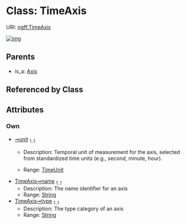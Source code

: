 
# Class: TimeAxis



URI: [ngff:TimeAxis](https://w3id.org/ome/ngff/TimeAxis)


[![img](https://yuml.me/diagram/nofunky;dir:TB/class/[Axis]^-[TimeAxis&#124;unit:TimeUnit;name:string;type:string],[Axis])](https://yuml.me/diagram/nofunky;dir:TB/class/[Axis]^-[TimeAxis&#124;unit:TimeUnit;name:string;type:string],[Axis])

## Parents

 *  is_a: [Axis](Axis.md)

## Referenced by Class


## Attributes


### Own

 * [➞unit](timeAxis__unit.md)  <sub>1..1</sub>
     * Description: Temporal unit of measurement for the axis, selected from standardized time units (e.g., second, minute, hour).

     * Range: [TimeUnit](TimeUnit.md)
 * [TimeAxis➞name](TimeAxis_name.md)  <sub>1..1</sub>
     * Description: The name identifier for an axis
     * Range: [String](types/String.md)
 * [TimeAxis➞type](TimeAxis_type.md)  <sub>1..1</sub>
     * Description: The type category of an axis
     * Range: [String](types/String.md)
